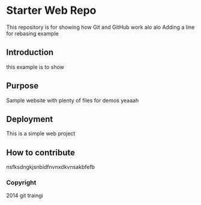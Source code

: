 # Starter Web Repo

This repository is for showing how Git and GitHub work alo alo 
Adding a line for rebasing example 
## Introduction 

this example is to show 

## Purpose

Sample website with plenty of files for demos yeaaah 

## Deployment 
This is a simple web project 

## How to contribute 
nsfksdngkjsnbidfnvnxdkvnsakbfefb

### Copyright 
2014 git traingi